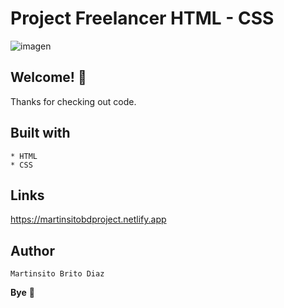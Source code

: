 # Project Freelancer HTML - CSS

![imagen](https://user-images.githubusercontent.com/54644026/144357531-935074f5-6f62-4af1-af3c-ec58fa959bd1.png)

## Welcome! 👋

Thanks for checking out code.

## Built with
    * HTML
    * CSS

## Links

https://martinsitobdproject.netlify.app

## Author

    Martinsito Brito Diaz

**Bye** 🚀
